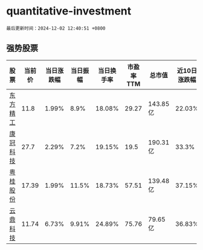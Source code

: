 # quantitative-investment

`最后更新时间：2024-12-02 12:40:51 +0800`

## 强势股票

|股票|当前价|当日涨跌幅|当日振幅|当日换手率|市盈率TTM|总市值|近10日涨跌幅|
|----|----|----|----|----|----|----|----|
|[东方精工](https://xueqiu.com/S/SZ002611)|11.8|1.99%|8.9%|18.08%|29.27|143.85亿|22.03%|
|[康冠科技](https://xueqiu.com/S/SZ001308)|27.7|2.29%|7.2%|19.15%|19.5|190.31亿|33.3%|
|[粤桂股份](https://xueqiu.com/S/SZ000833)|17.39|1.99%|11.5%|18.73%|57.51|139.48亿|37.15%|
|[云鼎科技](https://xueqiu.com/S/SZ000409)|11.74|6.73%|9.91%|24.89%|75.76|79.65亿|36.83%|
